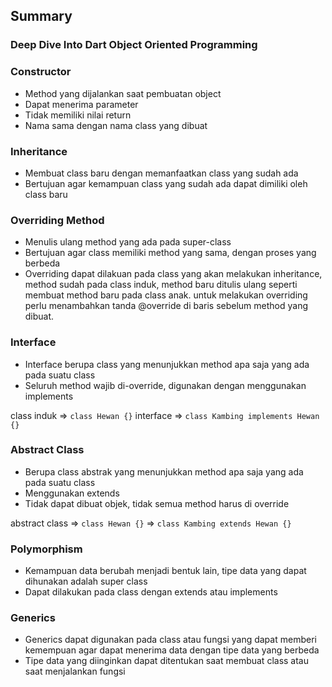 ## Summary
### Deep Dive Into Dart Object Oriented Programming

### Constructor
* Method yang dijalankan saat pembuatan object
* Dapat menerima parameter
* Tidak memiliki nilai return
* Nama sama dengan nama class yang dibuat

### Inheritance
* Membuat class baru dengan memanfaatkan class yang sudah ada
* Bertujuan agar kemampuan class yang sudah ada dapat dimiliki oleh class baru

### Overriding Method
* Menulis ulang method yang ada pada super-class
* Bertujuan agar class memiliki method yang sama, dengan proses yang berbeda
* Overriding dapat dilakuan pada class yang akan melakukan inheritance, method sudah pada class induk, method baru ditulis ulang seperti membuat method baru pada class anak. untuk melakukan overriding perlu menambahkan tanda @override di baris sebelum method yang dibuat.

### Interface
* Interface berupa class yang menunjukkan method apa saja yang ada pada suatu class
* Seluruh method wajib di-override, digunakan dengan menggunakan implements 

class induk => `class Hewan {}`
interface => `class Kambing implements Hewan {}`

### Abstract Class
* Berupa class abstrak yang menunjukkan method apa saja yang ada pada suatu class
* Menggunakan extends
* Tidak dapat dibuat objek, tidak semua method harus di override

abstract class => `class Hewan {}` => `class Kambing extends Hewan {}`

### Polymorphism
* Kemampuan data berubah menjadi bentuk lain, tipe data yang dapat dihunakan adalah super class
* Dapat dilakukan pada class dengan extends atau implements

### Generics
* Generics dapat digunakan pada class atau fungsi yang dapat memberi kemempuan agar dapat menerima data dengan tipe data yang berbeda
* Tipe data yang diinginkan dapat ditentukan saat membuat class atau saat menjalankan fungsi